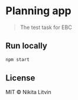 # Planning app

> The test task for EBC

## Run locally

```bash
npm start
```

## License

MIT © Nikita Litvin
